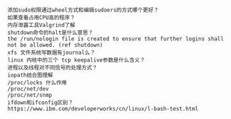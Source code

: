     添加sudo权限通过wheel方式和编辑sudoers的方式哪个更好？
    如果查看占用CPU高的程序？
    内存泄露工具Valgrind了解
    shutdown命令的halt是什么意思？
    the /run/nologin file is created to ensure that further logins shall not be allowed. (ref shutdown)
    xfs 文件系统写数据有journal么？
    linux 内核中的三个 tcp keepalive参数是什么含义？
    进程以及线程对不同信号的处理方式？
    iopath结合图理解
    /proc/locks 什么作用
    /proc/net/dev
    /proc/net/snmp    
    ifdown和ifconfig区别？
    https://www.ibm.com/developerworks/cn/linux/l-bash-test.html
